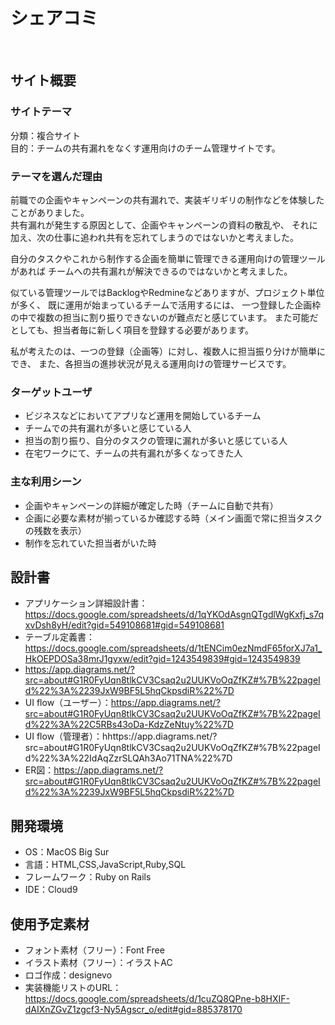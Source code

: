 # シェアコミ
​
## サイト概要
### サイトテーマ
分類：複合サイト<br>
目的：チームの共有漏れをなくす運用向けのチーム管理サイトです。
<!--何を『目的』とし、どのような『分類』なのかを簡潔に書く-->

### テーマを選んだ理由
前職での企画やキャンペーンの共有漏れで、実装ギリギリの制作などを体験したことがありました。<br>
共有漏れが発生する原因として、企画やキャンペーンの資料の散乱や、
それに加え、次の仕事に追われ共有を忘れてしまうのではないかと考えました。

自分のタスクやこれから制作する企画を簡単に管理できる運用向けの管理ツールがあれば
チームへの共有漏れが解決できるのではないかと考えました。

似ている管理ツールではBacklogやRedmineなどありますが、プロジェクト単位が多く、
既に運用が始まっているチームで活用するには、
一つ登録した企画枠の中で複数の担当に割り振りできないのが難点だと感じています。
また可能だとしても、担当者毎に新しく項目を登録する必要があります。

私が考えたのは、一つの登録（企画等）に対し、複数人に担当振り分けが簡単にでき、
また、各担当の進捗状況が見える運用向けの管理サービスです。
<!--なぜこのようなテーマにしたかを説明する-->

### ターゲットユーザ
- ビジネスなどにおいてアプリなど運用を開始しているチーム
- チームでの共有漏れが多いと感じている人
- 担当の割り振り、自分のタスクの管理に漏れが多いと感じている人
- 在宅ワークにて、チームの共有漏れが多くなってきた人

<!--誰に使ってもらうかを具体的に記載する-->

### 主な利用シーン
- 企画やキャンペーンの詳細が確定した時（チームに自動で共有）
- 企画に必要な素材が揃っているか確認する時（メイン画面で常に担当タスクの残数を表示）
- 制作を忘れていた担当者がいた時

<!--どのような時に使うのかの状況を記載すること-->

## 設計書
- アプリケーション詳細設計書：https://docs.google.com/spreadsheets/d/1qYKOdAsgnQTgdlWgKxfj_s7qxvDsh8yH/edit?gid=549108681#gid=549108681
- テーブル定義書：https://docs.google.com/spreadsheets/d/1tENCim0ezNmdF65forXJ7a1_HkOEPDOSa38mrJ1gvxw/edit?gid=1243549839#gid=1243549839
- https://app.diagrams.net/?src=about#G1R0FyUqn8tlkCV3Csaq2u2UUKVoOqZfKZ#%7B%22pageId%22%3A%2239JxW9BF5L5hqCkpsdiR%22%7D
- UI flow（ユーザー）：https://app.diagrams.net/?src=about#G1R0FyUqn8tlkCV3Csaq2u2UUKVoOqZfKZ#%7B%22pageId%22%3A%22C5RBs43oDa-KdzZeNtuy%22%7D
- UI flow（管理者）：hhttps://app.diagrams.net/?src=about#G1R0FyUqn8tlkCV3Csaq2u2UUKVoOqZfKZ#%7B%22pageId%22%3A%22IdAqZzrSLQAh3Ao71TNA%22%7D
- ER図：https://app.diagrams.net/?src=about#G1R0FyUqn8tlkCV3Csaq2u2UUKVoOqZfKZ#%7B%22pageId%22%3A%2239JxW9BF5L5hqCkpsdiR%22%7D

## 開発環境
- OS：MacOS Big Sur
- 言語：HTML,CSS,JavaScript,Ruby,SQL
- フレームワーク：Ruby on Rails
- IDE：Cloud9


## 使用予定素材
- フォント素材（フリー）：Font Free
- イラスト素材（フリー）：イラストAC
- ロゴ作成：designevo
- 実装機能リストのURL：https://docs.google.com/spreadsheets/d/1cuZQ8QPne-b8HXIF-dAIXnZGvZ1zgcf3-Ny5Agscr_o/edit#gid=885378170

<!--- 外部サービスの画像素材・音声素材を使用した場合は、必ずサービス名とURLを明記してください。-->
<!--- アプリケーションの実装に使用したgem/bootstrapのリファレンスなどの記載は不要です。-->
<!--- 使用しない場合は、使用素材の項目をREADMEから削除してください。-->